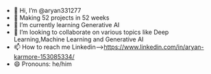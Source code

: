 - 👋 Hi, I’m @aryan331277
- 👀 Making 52 projects in 52 weeks
- 🌱 I’m currently learning Generative AI
- 💞️ I’m looking to collaborate on various topics like Deep Learning,Machine Learning and Generative AI
- 📫 How to reach me Linkedin-->https://www.linkedin.com/in/aryan-karmore-153085334/
- 😄 Pronouns: he/him


<!---
aryan331277/aryan331277 is a ✨ special ✨ repository because its `README.md` (this file) appears on your GitHub profile.
You can click the Preview link to take a look at your changes.
--->
